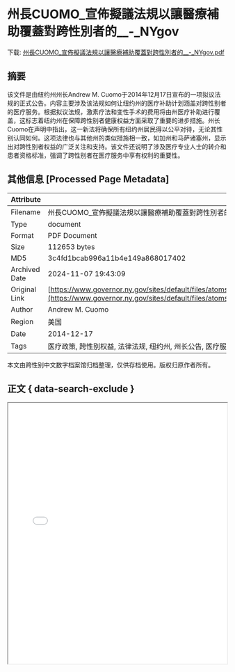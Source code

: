 # 州長CUOMO_宣佈擬議法規以讓醫療補助覆蓋對跨性別者的__-_NYgov

<!-- tcd_download_link -->
下载: <a href="../州長CUOMO_宣佈擬議法規以讓醫療補助覆蓋對跨性別者的__-_NYgov.pdf" download>州長CUOMO_宣佈擬議法規以讓醫療補助覆蓋對跨性別者的__-_NYgov.pdf</a>
<!-- tcd_download_link_end -->

## 摘要

<!-- tcd_abstract -->
该文件是由纽约州州长Andrew M. Cuomo于2014年12月17日宣布的一项拟议法规的正式公告。内容主要涉及该法规如何让纽约州的医疗补助计划涵盖对跨性别者的医疗服务。根据拟议法规，激素疗法和变性手术的费用将由州医疗补助进行覆盖，这标志着纽约州在保障跨性别者健康权益方面采取了重要的进步措施。州长Cuomo在声明中指出，这一新法将确保所有纽约州居民得以公平对待，无论其性别认同如何。这项法律也与其他州的类似措施相一致，如加州和马萨诸塞州，显示出对跨性别者权益的广泛关注和支持。该文件还说明了涉及医疗专业人士的转介和患者资格标准，强调了跨性别者在医疗服务中享有权利的重要性。

<!-- tcd_abstract_end -->

## 其他信息 [Processed Page Metadata]

| Attribute       | Value                                  |
|-----------------|----------------------------------------|
| Filename        | 州長CUOMO_宣佈擬議法規以讓醫療補助覆蓋對跨性別者的__-_NYgov.pdf                             |
| Type            | document                                 |
| Format          | PDF Document                               |
| Size            | 112653 bytes                           |
| MD5             | 3c4fd1bcab996a11b4e149a868017402                                  |
| Archived Date   | 2024-11-07 19:43:09                             |
| Original Link   | [https://www.governor.ny.gov/sites/default/files/atoms/files/12.17.14.rel_.Proposed%20Regulations%20to%20Provide%20Medicaid%20Coverage%20for%20Transgender%20Care%20and%20Services%20Chinese.pdf](https://www.governor.ny.gov/sites/default/files/atoms/files/12.17.14.rel_.Proposed%20Regulations%20to%20Provide%20Medicaid%20Coverage%20for%20Transgender%20Care%20and%20Services%20Chinese.pdf)                         |
| Author          | Andrew M. Cuomo                               |
| Region          | 美国                               |
| Date            | 2014-12-17                                 |
| Tags            | 医疗政策, 跨性别权益, 法律法规, 纽约州, 州长公告, 医疗服务                                 |

本文由跨性别中文数字档案馆归档整理，仅供存档使用。版权归原作者所有。


## 正文 { data-search-exclude }

<!-- tcd_main_text -->
<iframe src="../州長CUOMO_宣佈擬議法規以讓醫療補助覆蓋對跨性別者的__-_NYgov.pdf" width="100%" height="600px">
    <p>无法显示PDF，请下载查看。</p>
</iframe>
<!-- tcd_main_text_end -->

